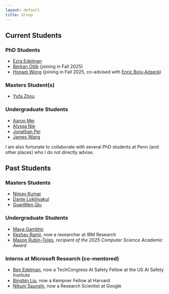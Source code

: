```yaml
---
layout: default
title: Group
---
```

## Current Students
### PhD Students
* [Ezra Edelman](https://www.ezraedelman.com/) 
* [Berkan Otlik](https://berkan.xyz/) (joining in Fall 2025)
* [Honam Wong](https://matheart.github.io/) (joining in Fall 2025, co-advised with [Enric Boix-Adserà](https://web.mit.edu/eboix/www/))

### Masters Student(s)
* [Yufa Zhou](https://masterzhou1.github.io/)

### Undergraduate Students
* [Aaron Mei](https://www.linkedin.com/in/aaron-mei-513b73a2)
* [Alyssa Nie](https://www.linkedin.com/in/alyssanie)
* [Jonathan Pei](https://www.linkedin.com/in/jonathanpei)
* [James Wang](https://www.linkedin.com/in/jwang541)

I am also fortunate to collaborate with several PhD students at Penn (and other places) who I do not directly advise.

## Past Students
### Masters Students
* [Nimay Kumar](https://nimaykumar.com/)
* [Dante Lokitiyakul](https://dante-hl.github.io/)
* [GuanWen Qiu](https://www.linkedin.com/in/guanwen-qiu-92b6651b0)

### Undergraduate Students
* [Maya Gambhir](https://mayapalgambhir.com/)
* [Keshav Ramji](https://www.keshavramji.com/), now a researcher at IBM Research
* [Maxon Rubin-Toles](https://www.linkedin.com/in/max-rubin-toles), *recipient of the 2025 Computer Science Academic Award*

### Interns at Microsoft Research (co-mentored)
* [Ben Edelman](https://benjaminedelman.com/), now a TechCongress AI Safety Fellow at the US AI Safety Institute  
* [Bingbin Liu](https://clarabing.github.io/), now a Kempner Fellow at Harvard
* [Nikunj Saunshi](https://www.nikunjsaunshi.com/), now a Research Scientist at Google
